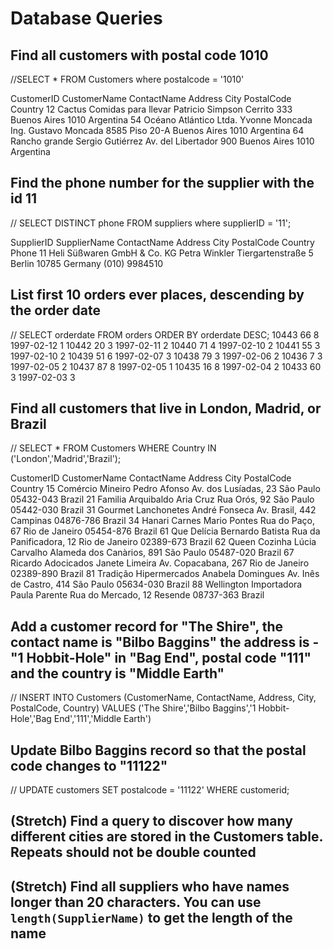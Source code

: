 # Database Queries

## Find all customers with postal code 1010


//SELECT * FROM Customers
where postalcode = '1010'


 CustomerID	CustomerName	ContactName	Address	City	PostalCode	Country
12	Cactus Comidas para llevar	Patricio Simpson	Cerrito 333	Buenos Aires	1010	Argentina
54	Océano Atlántico Ltda.	Yvonne Moncada	Ing. Gustavo Moncada 8585 Piso 20-A	Buenos Aires	1010	Argentina
64	Rancho grande	Sergio Gutiérrez	Av. del Libertador 900	Buenos Aires	1010	Argentina


## Find the phone number for the supplier with the id 11

//  SELECT DISTINCT phone FROM suppliers
where supplierID = '11';

SupplierID	SupplierName	ContactName	Address	City	PostalCode	Country	Phone
11	Heli Süßwaren GmbH & Co. KG	Petra Winkler	Tiergartenstraße 5	Berlin	10785	Germany	(010) 9984510

## List first 10 orders ever places, descending by the order date

// 
SELECT orderdate
FROM orders
ORDER BY orderdate DESC;
10443	66	8	1997-02-12	1
10442	20	3	1997-02-11	2
10440	71	4	1997-02-10	2
10441	55	3	1997-02-10	2
10439	51	6	1997-02-07	3
10438	79	3	1997-02-06	2
10436	7	3	1997-02-05	2
10437	87	8	1997-02-05	1
10435	16	8	1997-02-04	2
10433	60	3	1997-02-03	3

## Find all customers that live in London, Madrid, or Brazil

// SELECT * FROM Customers
WHERE Country IN ('London','Madrid','Brazil');

CustomerID	CustomerName	ContactName	Address	City	PostalCode	Country
15	Comércio Mineiro	Pedro Afonso	Av. dos Lusíadas, 23	São Paulo	05432-043	Brazil
21	Familia Arquibaldo	Aria Cruz	Rua Orós, 92	São Paulo	05442-030	Brazil
31	Gourmet Lanchonetes	André Fonseca	Av. Brasil, 442	Campinas	04876-786	Brazil
34	Hanari Carnes	Mario Pontes	Rua do Paço, 67	Rio de Janeiro	05454-876	Brazil
61	Que Delícia	Bernardo Batista	Rua da Panificadora, 12	Rio de Janeiro	02389-673	Brazil
62	Queen Cozinha	Lúcia Carvalho	Alameda dos Canàrios, 891	São Paulo	05487-020	Brazil
67	Ricardo Adocicados	Janete Limeira	Av. Copacabana, 267	Rio de Janeiro	02389-890	Brazil
81	Tradição Hipermercados	Anabela Domingues	Av. Inês de Castro, 414	São Paulo	05634-030	Brazil
88	Wellington Importadora	Paula Parente	Rua do Mercado, 12	Resende	08737-363	Brazil


## Add a customer record for "The Shire", the contact name is "Bilbo Baggins" the address is -"1 Hobbit-Hole" in "Bag End", postal code "111" and the country is "Middle Earth"
// INSERT INTO Customers (CustomerName, ContactName, Address, City, PostalCode, Country)
VALUES ('The Shire','Bilbo Baggins','1 Hobbit-Hole','Bag End','111','Middle Earth')

## Update Bilbo Baggins record so that the postal code changes to "11122"

// UPDATE customers
SET postalcode = '11122'
WHERE customerid;

## (Stretch) Find a query to discover how many different cities are stored in the Customers table. Repeats should not be double counted

## (Stretch) Find all suppliers who have names longer than 20 characters. You can use `length(SupplierName)` to get the length of the name
